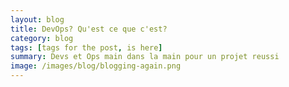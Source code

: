 ```yaml
---
layout: blog
title: DevOps? Qu'est ce que c'est?
category: blog
tags: [tags for the post, is here]  
summary: Devs et Ops main dans la main pour un projet reussi
image: /images/blog/blogging-again.png
---
```



